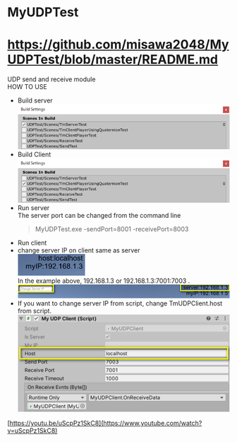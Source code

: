 # MyUDPTest  
# https://github.com/misawa2048/MyUDPTest/blob/master/README.md
UDP send and receive module  
HOW TO USE  
- Build server  
  ![build server](img/buildServer2.png)  
- Build Client  
  ![build client](img/buildClient2.png)  
- Run server  
  The server port can be changed from the command line  
  >MyUDPTest.exe -sendPort=8001 -receivePort=8003  
- Run client  
- change server IP on client same as server  
  ![server IP](img/serverIP.png)  
  In the example above, 192.168.1.3 or 192.168.1.3:7001:7003 .  
  ![server IP on client](img/clientIP.png)  
- If you want to change server IP from script, change TmUDPClient.host from script.  
  ![hostIP on script](img/clientInspector.png)  

[https://youtu.be/uScpPz1SkC8](https://www.youtube.com/watch?v=uScpPz1SkC8)
